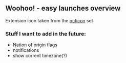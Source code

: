 ## Woohoo! - easy launches overview

Extension icon taken from the [octicon](https://octicons.github.com/) set

### Stuff I want to add in the future:
 - Nation of origin flags 
 - notifications
 - show current timezone(?)
